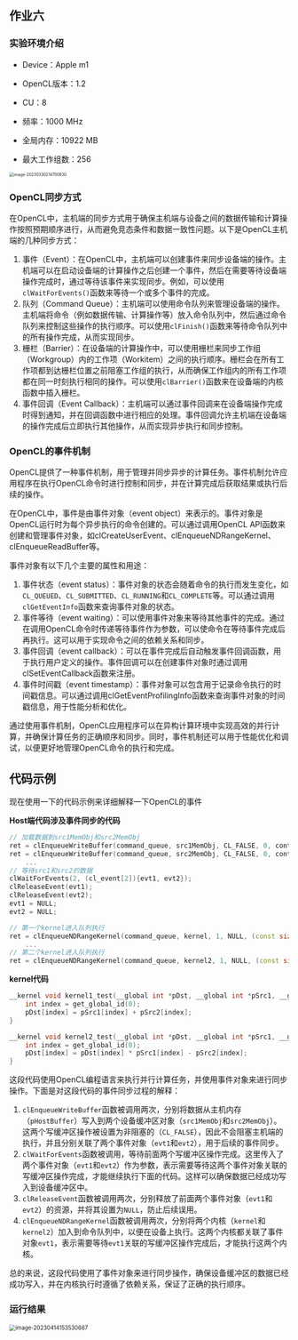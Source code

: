 ## 作业六

### 实验环境介绍

- Device：Apple m1
- OpenCL版本：1.2
- CU：8
- 频率：1000 MHz
- 全局内存：10922 MB

- 最大工作组数：256

<img src="https://wangyidipicgo.oss-cn-hangzhou.aliyuncs.com/image-20230330214700630.png" alt="image-20230330214700630" style="zoom:50%;" />

### OpenCL同步方式

在OpenCL中，主机端的同步方式用于确保主机端与设备之间的数据传输和计算操作按照预期顺序进行，从而避免竞态条件和数据一致性问题。以下是OpenCL主机端的几种同步方式：

1. 事件（Event）：在OpenCL中，主机端可以创建事件来同步设备端的操作。主机端可以在启动设备端的计算操作之后创建一个事件，然后在需要等待设备端操作完成时，通过等待该事件来实现同步。例如，可以使用`clWaitForEvents()`函数来等待一个或多个事件的完成。
2. 队列（Command Queue）：主机端可以使用命令队列来管理设备端的操作。主机端将命令（例如数据传输、计算操作等）放入命令队列中，然后通过命令队列来控制这些操作的执行顺序。可以使用`clFinish()`函数来等待命令队列中的所有操作完成，从而实现同步。
3. 栅栏（Barrier）：在设备端的计算操作中，可以使用栅栏来同步工作组（Workgroup）内的工作项（Workitem）之间的执行顺序。栅栏会在所有工作项都到达栅栏位置之前阻塞工作组的执行，从而确保工作组内的所有工作项都在同一时刻执行相同的操作。可以使用`clBarrier()`函数来在设备端的内核函数中插入栅栏。
4. 事件回调（Event Callback）：主机端可以通过事件回调来在设备端操作完成时得到通知，并在回调函数中进行相应的处理。事件回调允许主机端在设备端的操作完成后立即执行其他操作，从而实现异步执行和同步控制。

### OpenCL的事件机制

OpenCL提供了一种事件机制，用于管理并同步异步的计算任务。事件机制允许应用程序在执行OpenCL命令时进行控制和同步，并在计算完成后获取结果或执行后续的操作。

在OpenCL中，事件是由事件对象（event object）来表示的。事件对象是OpenCL运行时为每个异步执行的命令创建的。可以通过调用OpenCL API函数来创建和管理事件对象，如clCreateUserEvent、clEnqueueNDRangeKernel、clEnqueueReadBuffer等。

事件对象有以下几个主要的属性和用途：

1. 事件状态（event status）：事件对象的状态会随着命令的执行而发生变化，如`CL_QUEUED`、`CL_SUBMITTED`、`CL_RUNNING`和`CL_COMPLETE`等。可以通过调用`clGetEventInfo`函数来查询事件对象的状态。
2. 事件等待（event waiting）：可以使用事件对象来等待其他事件的完成。通过在调用OpenCL命令时传递等待事件作为参数，可以使命令在等待事件完成后再执行。这可以用于实现命令之间的依赖关系和同步。
3. 事件回调（event callback）：可以在事件完成后自动触发事件回调函数，用于执行用户定义的操作。事件回调可以在创建事件对象时通过调用clSetEventCallback函数来注册。
4. 事件时间戳（event timestamp）：事件对象可以包含用于记录命令执行的时间戳信息。可以通过调用clGetEventProfilingInfo函数来查询事件对象的时间戳信息，用于性能分析和优化。

通过使用事件机制，OpenCL应用程序可以在异构计算环境中实现高效的并行计算，并确保计算任务的正确顺序和同步。同时，事件机制还可以用于性能优化和调试，以便更好地管理OpenCL命令的执行和完成。

## 代码示例

现在使用一下的代码示例来详细解释一下OpenCL的事件

**Host端代码涉及事件同步的代码**

```c++
// 加载数据到src1MemObj和src2MemObj
ret = clEnqueueWriteBuffer(command_queue, src1MemObj, CL_FALSE, 0, contentLength, pHostBuffer, 0, NULL, &evt1);
ret = clEnqueueWriteBuffer(command_queue, src2MemObj, CL_FALSE, 0, contentLength, pHostBuffer, 1, &evt1, &evt2);
	...
// 等待src1和src2的数据
clWaitForEvents(2, (cl_event[2]){evt1, evt2});
clReleaseEvent(evt1);
clReleaseEvent(evt2);
evt1 = NULL;
evt2 = NULL;

// 第一个kernel进入队列执行
ret = clEnqueueNDRangeKernel(command_queue, kernel, 1, NULL, (const size_t[]){contentLength / sizeof(int)}, &maxWorkGroupSize, 0, NULL, &evt1);
	...
// 第二个kernel进入队列执行
ret = clEnqueueNDRangeKernel(command_queue, kernel2, 1, NULL, (const size_t[]){contentLength / sizeof(int)}, &maxWorkGroupSize, 1, &evt1, &evt2);
```

**kernel代码**

```c++
__kernel void kernel1_test(__global int *pDst, __global int *pSrc1, __global int *pSrc2) {
    int index = get_global_id(0);
    pDst[index] = pSrc1[index] + pSrc2[index];
}

__kernel void kernel2_test(__global int *pDst, __global int *pSrc1, __global int *pSrc2) {
    int index = get_global_id(0);
    pDst[index] = pDst[index] * pSrc1[index] - pSrc2[index];
}
```

这段代码使用OpenCL编程语言来执行并行计算任务，并使用事件对象来进行同步操作。下面是对这段代码的事件同步过程的解释：

1. `clEnqueueWriteBuffer`函数被调用两次，分别将数据从主机内存（`pHostBuffer`）写入到两个设备缓冲区对象（`src1MemObj`和`src2MemObj`）。这两个写缓冲区操作被设置为非阻塞的（`CL_FALSE`），因此不会阻塞主机端的执行，并且分别关联了两个事件对象（`evt1`和`evt2`），用于后续的事件同步。
2. `clWaitForEvents`函数被调用，等待前面两个写缓冲区操作完成。这里传入了两个事件对象（`evt1`和`evt2`）作为参数，表示需要等待这两个事件对象关联的写缓冲区操作完成，才能继续执行下面的代码。这样可以确保数据已经成功写入到设备缓冲区中。
3. `clReleaseEvent`函数被调用两次，分别释放了前面两个事件对象（`evt1`和`evt2`）的资源，并将其设置为`NULL`，防止后续误用。
4. `clEnqueueNDRangeKernel`函数被调用两次，分别将两个内核（`kernel`和`kernel2`）加入到命令队列中，以便在设备上执行。这两个内核都关联了事件对象`evt1`，表示需要等待`evt1`关联的写缓冲区操作完成后，才能执行这两个内核。

总的来说，这段代码使用了事件对象来进行同步操作，确保设备缓冲区的数据已经成功写入，并在内核执行时遵循了依赖关系，保证了正确的执行顺序。

### 运行结果

<img src="/Users/yd/Library/Application Support/typora-user-images/image-20230414153530667.png" alt="image-20230414153530667" style="zoom:70%;" />
